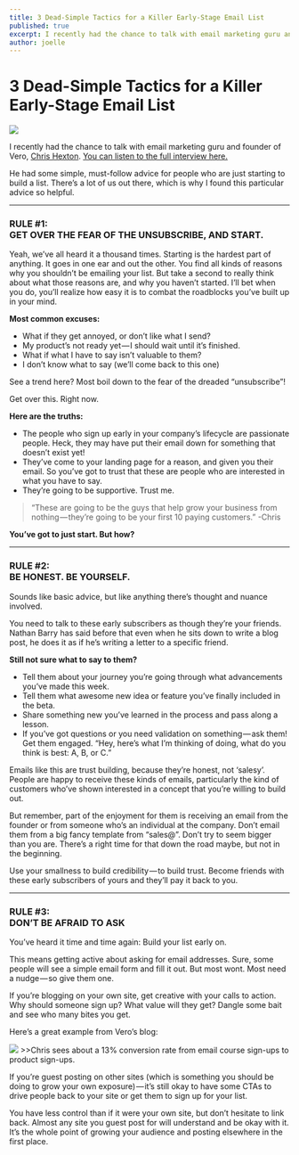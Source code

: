 ```yaml
---
title: 3 Dead-Simple Tactics for a Killer Early-Stage Email List
published: true
excerpt: I recently had the chance to talk with email marketing guru and founder of Vero, Chris Hexton. He had some simple, must-follow advice for people who are just starting to build a list. There’s a lot of us out there, which is why I found this particular advice so helpful.
author: joelle
---
```


# 3 Dead-Simple Tactics for a Killer Early-Stage Email List
<img src="/images/blog_header_vero.jpg">

I recently had the chance to talk with email marketing guru and founder of Vero, [Chris Hexton](https://twitter.com/chexton). [You can listen to the full interview here.](http://howtobuildarocketship.com/podcast/ep-4-chris-hexton/)

<p>He had some simple, must-follow advice for people who are just starting to build a list. There’s a lot of us out there, which is why I found this particular advice so helpful.</p>

<hr>

### RULE #1:<br>GET OVER THE FEAR OF THE UNSUBSCRIBE, AND START.

Yeah, we’ve all heard it a thousand times. Starting is the hardest part of anything. It goes in one ear and out the other. You find all kinds of reasons why you shouldn’t be emailing your list. But take a second to really think about what those reasons are, and why you haven’t started. I’ll bet when you do, you’ll realize how easy it is to combat the roadblocks you’ve built up in your mind.

**Most common excuses:**

- What if they get annoyed, or don’t like what I send?
- My product’s not ready yet — I should wait until it’s finished.
- What if what I have to say  isn’t valuable to them?
- I don’t know what to say (we’ll come back to this one)


See a trend here? Most boil down to the fear of the dreaded “unsubscribe”!

Get over this. Right now.

**Here are the truths:**

- The people who sign up early in your company’s lifecycle are passionate people. Heck, they may have put their email down for something that doesn’t exist yet!
- They’ve come to your landing page for a reason, and given you their email. So you’ve got to trust that these are people who are interested in what you have to say.
- They’re going to be supportive. Trust me.


> “These are going to be the guys that help grow your business from nothing — they’re going to be your first 10 paying customers.” -Chris

**You’ve got to just start. But how?**

<hr>

### RULE #2:<br>BE HONEST. BE YOURSELF.

Sounds like basic advice, but like anything there’s thought and nuance involved.

You need to talk to these early subscribers as though they’re your friends. Nathan Barry has said before that even when he sits down to write a blog post, he does it as if he’s writing a letter to a specific friend.

**Still not sure what to say to them?**

- Tell them about your journey you’re going through what advancements you’ve made this week.
- Tell them what awesome new idea or feature you’ve finally included in the beta.
- Share something new you’ve learned in the process and pass along a lesson.
- If you’ve got questions or you need validation on something — ask them! Get them engaged. “Hey, here’s what I’m thinking of doing, what do you think is best: A, B, or C.”


Emails like this are trust building, because they’re honest, not ‘salesy’. People are happy to receive these kinds of emails, particularly the kind of customers who’ve shown interested in a concept that you’re willing to build out.

But remember, part of the enjoyment for them is receiving an email from the founder or from someone who’s an individual at the company. Don’t email them from a big fancy template from “sales@”. Don’t try to seem bigger than you are. There’s a right time for that down the road maybe, but not in the beginning.

Use your smallness to build credibility — to build trust. Become friends with these early subscribers of yours and they’ll pay it back to you.

<hr>

### RULE #3:<br>DON’T BE AFRAID TO ASK

You’ve heard it time and time again: Build your list early on.

This means getting active about asking for email addresses. Sure, some people will see a simple email form and fill it out. But most wont. Most need a nudge — so give them one.

If you’re  blogging on your own site, get creative with your calls to action. Why should someone sign up? What value will they get? Dangle some bait and see who many bites you get.

Here’s a great example from Vero’s blog:

<img src="/images/vero-cta.png">
>>Chris sees about a 13% conversion rate from email course sign-ups to product sign-ups.

If you’re guest posting on other sites (which is something you should be doing to grow your own exposure) — it’s still okay to have some CTAs to drive people back to your site or get them to sign up for your list.

You have less control than if it were your own site, but don’t hesitate to link back. Almost any site you guest post for will understand and be okay with it.  It’s the whole point of growing your audience and posting elsewhere in the first place.